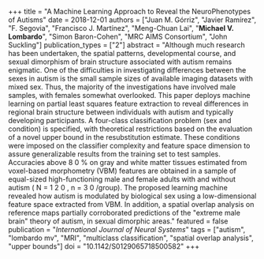 +++
title = "A Machine Learning Approach to Reveal the NeuroPhenotypes of Autisms"
date = 2018-12-01
authors = ["Juan M. Górriz", "Javier Ramírez", "F. Segovia", "Francisco J. Martínez", "Meng-Chuan Lai", "**Michael V. Lombardo**", "Simon Baron-Cohen", "MRC AIMS Consortium", "John Suckling"]
publication_types = ["2"]
abstract = "Although much research has been undertaken, the spatial patterns, developmental course, and sexual dimorphism of brain structure associated with autism remains enigmatic. One of the difficulties in investigating differences between the sexes in autism is the small sample sizes of available imaging datasets with mixed sex. Thus, the majority of the investigations have involved male samples, with females somewhat overlooked. This paper deploys machine learning on partial least squares feature extraction to reveal differences in regional brain structure between individuals with autism and typically developing participants. A four-class classification problem (sex and condition) is specified, with theoretical restrictions based on the evaluation of a novel upper bound in the resubstitution estimate. These conditions were imposed on the classifier complexity and feature space dimension to assure generalizable results from the training set to test samples. Accuracies above  8 0 % on gray and white matter tissues estimated from voxel-based morphometry (VBM) features are obtained in a sample of equal-sized high-functioning male and female adults with and without autism (  N = 1 2 0 ,  n = 3 0 /group). The proposed learning machine revealed how autism is modulated by biological sex using a low-dimensional feature space extracted from VBM. In addition, a spatial overlap analysis on reference maps partially corroborated predictions of the \"extreme male brain\" theory of autism, in sexual dimorphic areas."
featured = false
publication = "*International Journal of Neural Systems*"
tags = ["autism", "lombardo mv", "MRI", "multiclass classification", "spatial overlap analysis", "upper bounds"]
doi = "10.1142/S0129065718500582"
+++

